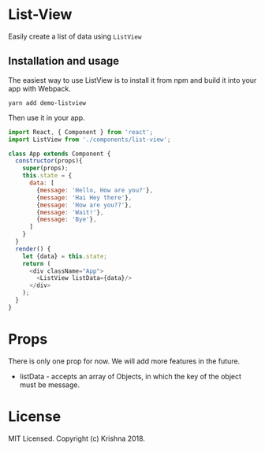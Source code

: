 # List-View

Easily create a list of data using `ListView`

## Installation and usage

The easiest way to use ListView is to install it from npm and build it into your app with Webpack.

```
yarn add demo-listview
```

Then use it in your app.

```JavaScript
import React, { Component } from 'react';
import ListView from './components/list-view';

class App extends Component {
  constructor(props){
    super(props);
    this.state = {
      data: [
        {message: 'Hello, How are you?'},
        {message: 'Hai Hey there'},
        {message: 'How are you??'},
        {message: 'Wait!'},
        {message: 'Bye'},
      ]
    }
  }
  render() {
    let {data} = this.state;
    return (
      <div className="App">
        <ListView listData={data}/>
      </div>
    );
  }
}
```

# Props

There is only one prop for now. We will add more features in the future.

* listData - accepts an array of Objects, in which the key of the object must be message.

# License

MIT Licensed. Copyright (c) Krishna 2018.
